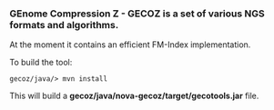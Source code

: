 ### **GE**nome **C**ompression **Z** - **GECOZ** is a set of various NGS formats and algorithms.

At the moment it contains an efficient FM-Index implementation.  

To build the tool:
```
gecoz/java/> mvn install
```
This will build a **gecoz/java/nova-gecoz/target/gecotools.jar** file.

